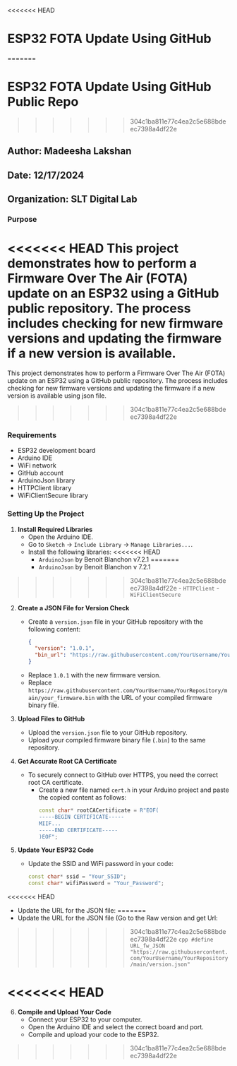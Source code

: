 <<<<<<< HEAD
# ESP32 FOTA Update Using GitHub
=======
# ESP32 FOTA Update Using GitHub Public Repo
>>>>>>> 304c1ba811e77c4ea2c5e688bdeec7398a4df22e

## Author: Madeesha Lakshan
## Date: 12/17/2024
## Organization: SLT Digital Lab

### Purpose
<<<<<<< HEAD
This project demonstrates how to perform a Firmware Over The Air (FOTA) update on an ESP32 using a GitHub public repository. The process includes checking for new firmware versions and updating the firmware if a new version is available.
=======
This project demonstrates how to perform a Firmware Over The Air (FOTA) update on an ESP32 using a GitHub public repository. The process includes checking for new firmware versions and updating the firmware if a new version is available using json file.
>>>>>>> 304c1ba811e77c4ea2c5e688bdeec7398a4df22e

### Requirements
- ESP32 development board
- Arduino IDE
- WiFi network
- GitHub account
- ArduinoJson library
- HTTPClient library
- WiFiClientSecure library

### Setting Up the Project

1. **Install Required Libraries**
   - Open the Arduino IDE.
   - Go to `Sketch` -> `Include Library` -> `Manage Libraries...`.
   - Install the following libraries:
<<<<<<< HEAD
     - `ArduinoJson` by Benoit Blanchon v7.2.1
=======
     - `ArduinoJson` by Benoit Blanchon v 7.2.1
>>>>>>> 304c1ba811e77c4ea2c5e688bdeec7398a4df22e
     - `HTTPClient`
     - `WiFiClientSecure`

2. **Create a JSON File for Version Check**
   - Create a `version.json` file in your GitHub repository with the following content:
     ```json
     {
       "version": "1.0.1",
       "bin_url": "https://raw.githubusercontent.com/YourUsername/YourRepository/main/your_firmware.bin"
     }
     ```
   - Replace `1.0.1` with the new firmware version.
   - Replace `https://raw.githubusercontent.com/YourUsername/YourRepository/main/your_firmware.bin` with the URL of your compiled firmware binary file.

3. **Upload Files to GitHub**
   - Upload the `version.json` file to your GitHub repository.
   - Upload your compiled firmware binary file (`.bin`) to the same repository.

4. **Get Accurate Root CA Certificate**
   - To securely connect to GitHub over HTTPS, you need the correct root CA certificate.
     - Create a new file named `cert.h` in your Arduino project and paste the copied content as follows:
       ```cpp
       const char* rootCACertificate = R"EOF(
       -----BEGIN CERTIFICATE-----
       MIIF...
       -----END CERTIFICATE-----
       )EOF";
       ```

5. **Update Your ESP32 Code**
   - Update the SSID and WiFi password in your code:
     ```cpp
     const char* ssid = "Your_SSID";
     const char* wifiPassword = "Your_Password";
     ```
<<<<<<< HEAD
   - Update the URL for the JSON file:
=======
   - Update the URL for the JSON file (Go to the Raw version and get Url: 
>>>>>>> 304c1ba811e77c4ea2c5e688bdeec7398a4df22e
     ```cpp
     #define URL_fw_JSON "https://raw.githubusercontent.com/YourUsername/YourRepository/main/version.json"
     ```

<<<<<<< HEAD
=======
6. **Compile and Upload Your Code**
   - Connect your ESP32 to your computer.
   - Open the Arduino IDE and select the correct board and port.
   - Compile and upload your code to the ESP32.


>>>>>>> 304c1ba811e77c4ea2c5e688bdeec7398a4df22e

